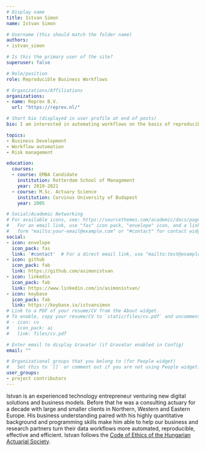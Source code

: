 ```yaml
---
# Display name
title: Istvan Simon
name: Istvan Simon

# Username (this should match the folder name)
authors:
- istvan_simon

# Is this the primary user of the site?
superuser: false

# Role/position
role: Reproducible Business Workflows

# Organizations/Affiliations
organizations:
- name: Reprex B.V.
  url: "https://reprex.nl/"

# Short bio (displayed in user profile at end of posts)
bio: I am interested in automating workflows on the basis of reproducible research principles from replication till audit.

topics:
- Business Development
- Workflow automation
- Risk management

education:
  courses:
  - course: EMBA Candidate 
    institution: Rotterdam School of Management
    year: 2019-2021
  - course: M.Sc. Actuary Science
    institution: Corvinus University of Budapest
    year: 2005

# Social/Academic Networking
# For available icons, see: https://sourcethemes.com/academic/docs/page-builder/#icons
#   For an email link, use "fas" icon pack, "envelope" icon, and a link in the
#   form "mailto:your-email@example.com" or "#contact" for contact widget.
social:
- icon: envelope
  icon_pack: fas
  link: '#contact'  # For a direct email link, use "mailto:test@example.org".
- icon: github
  icon_pack: fab
  link: https://github.com/asimonistvan
- icon: linkedin
  icon_pack: fab
  link: https://www.linkedin.com/in/asimonistvan/
- icon: keybase
  icon_pack: fab
  link: https://keybase.io/istvansimon
# Link to a PDF of your resume/CV from the About widget.
# To enable, copy your resume/CV to `static/files/cv.pdf` and uncomment the lines below.
# - icon: cv
#   icon_pack: ai
#   link: files/cv.pdf

# Enter email to display Gravatar (if Gravatar enabled in Config)
email: ""

# Organizational groups that you belong to (for People widget)
#   Set this to `[]` or comment out if you are not using People widget.
user_groups:
- project contributors
---
```


Istvan is an experienced technology entrepreneur venturing new digital solutions and business models. Before that he was a consulting actuary for a decade with large and smaller clients in Northern, Western and Eastern Europe. His business understanding paired with his highly quantitative background and programming skills make him able to help our business and research partners turn their data workflows more automated, reproducible, effective and efficient. Istvan follows the [Code of Ethics of the Hungarian Actuarial Society](http://actuary.hu/weblap2/wp-content/uploads/Etikai-Szabalyzat-20161111-clean.pdf).
